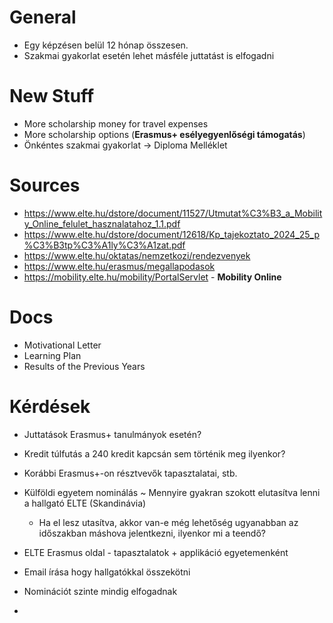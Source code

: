 # General
- Egy képzésen belül 12 hónap összesen.
- Szakmai gyakorlat esetén lehet másféle juttatást is elfogadni

# New Stuff
- More scholarship money for travel expenses
- More scholarship options (**Erasmus+ esélyegyenlőségi támogatás**) 
- Önkéntes szakmai gyakorlat -> Diploma Melléklet
# Sources
- https://www.elte.hu/dstore/document/11527/Utmutat%C3%B3_a_Mobility_Online_felulet_hasznalatahoz_1.1.pdf
- https://www.elte.hu/dstore/document/12618/Kp_tajekoztato_2024_25_p%C3%B3tp%C3%A1ly%C3%A1zat.pdf
- https://www.elte.hu/oktatas/nemzetkozi/rendezvenyek
- https://www.elte.hu/erasmus/megallapodasok
- https://mobility.elte.hu/mobility/PortalServlet - **Mobility Online**

# Docs
- Motivational Letter
- Learning Plan
- Results of the Previous Years
# Kérdések
- Juttatások Erasmus+ tanulmányok esetén? 
- Kredit túlfutás a 240 kredit kapcsán sem történik meg ilyenkor?
- Korábbi Erasmus+-on résztvevők tapasztalatai, stb.
- Külföldi egyetem nominálás ~ Mennyire gyakran szokott elutasítva lenni a hallgató  ELTE (Skandinávia)
	- Ha el lesz utasítva, akkor van-e még lehetőség ugyanabban az időszakban máshova jelentkezni, ilyenkor mi a teendő?

- ELTE Erasmus oldal - tapasztalatok + applikáció egyetemenként
- Email írása hogy hallgatókkal összekötni
- Nominációt szinte mindig elfogadnak
- 
